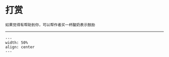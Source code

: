 # 打赏


```{admonition} Donate
如果觉得有帮助到你，可以帮作者买一杯酸奶表示鼓励

```

---
```{figure} image/Wechat.jpg
---
width: 50%
align: center
---
```



